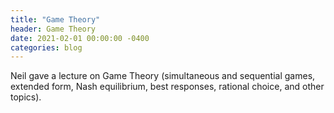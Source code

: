 ```yaml
---
title: "Game Theory"
header: Game Theory
date: 2021-02-01 00:00:00 -0400
categories: blog
---
```


Neil gave a lecture on Game Theory (simultaneous and
sequential games, extended form, Nash equilibrium, best
responses, rational choice, and other topics).
